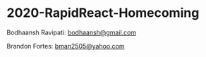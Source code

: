 # 2020-RapidReact-Homecoming

Bodhaansh Ravipati: bodhaansh@gmail.com

Brandon Fortes: bman2505@yahoo.com
